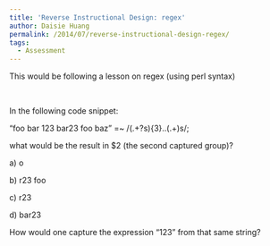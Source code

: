 ```yaml
---
title: 'Reverse Instructional Design: regex'
author: Daisie Huang
permalink: /2014/07/reverse-instructional-design-regex/
tags:
  - Assessment
---
```

This would be following a lesson on regex (using perl syntax)

&nbsp;

In the following code snippet:

&#8220;foo bar 123 bar23 foo baz&#8221; =~ /(.+?s){3}..(.+)s/;

what would be the result in $2 (the second captured group)?

a) o

b) r23 foo

c) r23

d) bar23

How would one capture the expression &#8220;123&#8221; from that same string?

&nbsp;
